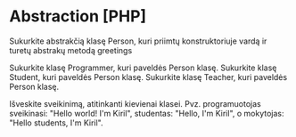 # Abstraction [PHP]

Sukurkite abstrakčią klasę Person, kuri priimtų konstruktoriuje vardą ir turetų abstrakų metodą greetings

Sukurkite klasę Programmer, kuri paveldės Person klasę.
Sukurkite klasę Student, kuri paveldės Person klasę.
Sukurkite klasę Teacher, kuri paveldės Person klasę.

Išveskite sveikinimą, atitinkanti kievienai klasei. Pvz. programuotojas sveikinasi: "Hello world! I'm Kiril", studentas: "Hello, I'm Kiril", o mokytojas: "Hello students, I'm Kiril".
